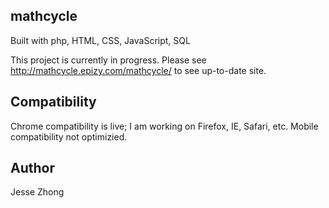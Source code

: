 ## mathcycle
Built with php, HTML, CSS, JavaScript, SQL

This project is currently in progress. Please see http://mathcycle.epizy.com/mathcycle/ to see up-to-date site.
## Compatibility
 Chrome compatibility is live; I am working on Firefox, IE, Safari, etc. Mobile compatibility not optimizied.
## Author
Jesse Zhong
